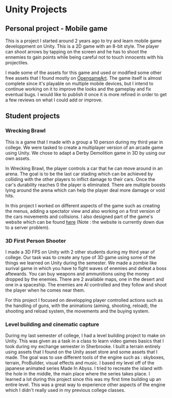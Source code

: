 # Unity Projects

## Personal project - Mobile game

This is a project I started around 2 years ago to try and learn mobile game developpment on Unity. This is a 2D game with an 8-bit style. The player can shoot arrows by tapping on the screen and he has to shoot the ennemies to gain points while being careful not to touch innocents with his projectiles.

I made some of the assets for this game and used or modified some other free assets that I found mostly on [OpengameArt](https://opengameart.org/). The game itself is almost complete since it's playable on multiple mobile devices, but I intend to continue working on it to improve the looks and the gameplay and fix eventual bugs. I would like to publish it once it is more refined in order to get a few reviews on what I could add or improve.

## Student projects

### Wrecking Brawl

This is a game that I made with a group a 10 person during my third year in college. We were tasked to create a multiplayer version of an arcade game using Unity. We chose to adapt a Derby Demolition game in 3D by using our own assets.

In Wrecking Brawl, the player controls a car that he can move around in an arena. The goal is to be the last car stading which can be achieved by colliding with the other players to inflict damage to their cars. Once the car's durability reaches 0 the player is eliminated. There are multiple boosts lying around the arena which can help the player deal more damage or void hits.

In this project I worked on different aspects of the game such as creating the menus, adding a spectator view and also working on a first version of the cars movements and collisions. I also designed part of the game's website which can be found [here](http://wreckingbrawl.tk/) (Note : the website is currently down due to a server problem).

### 3D First Person Shooter

I made a 3D FPS on Unity with 2 other students during my third year of college. Our task was to create any type of 3D game using some of the things we learned on Unity during the semester. We made a zombie like surival game in which you have to fight waves of enemies and defeat a boss aftewards. You can buy weapons and ammunitions using the money dropped by the enemies. There are 2 available maps, one in the desert and one in a spaceship. The enemies are AI controlled and they follow and shoot the player when he comes near them.

For this project I focused on developping player controlled actions such as the handling of guns, with the animations (aiming, shooting, reload), the shooting and reload system, the movements and the buying system.

### Level building and cinematic capture

During my last semester of college, I had a level building project to make on Unity. This was given as a task in a class to learn video games basics that I took during my exchange semester in Sherbrooke. I built a terrain entirely using assets that I found on the Unity asset store and some assets that I made. The goal was to use different tools of the engine such as : skyboxes, terrain, ProBuilder, visual effects and music.
I based my level off of the japanese animated series Made In Abyss. I tried to recreate the island with the hole in the middle, the main place where the series takes place. I learned a lot during this project since this was my first time building up an entire level. This was a great way to experience other aspects of the engine which I didn't really used in my previous college classes.
